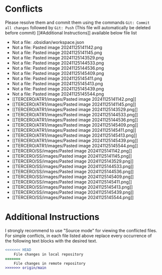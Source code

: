 # Conflicts
Please resolve them and commit them using the commands `Git: Commit all changes` followed by `Git: Push`
(This file will automatically be deleted before commit)
[[#Additional Instructions]] available below file list

- Not a file: .obsidian/workspace.json
- Not a file: Pasted image 20241125141142.png
- Not a file: Pasted image 20241125141145.png
- Not a file: Pasted image 20241125143529.png
- Not a file: Pasted image 20241125144533.png
- Not a file: Pasted image 20241125144536.png
- Not a file: Pasted image 20241125145409.png
- Not a file: Pasted image 20241125145411.png
- Not a file: Pasted image 20241125145413.png
- Not a file: Pasted image 20241125145439.png
- Not a file: Pasted image 20241125145544.png
- [[TERCERO/ATR1/images/Pasted image 20241125141142.png]]
- [[TERCERO/ATR1/images/Pasted image 20241125141145.png]]
- [[TERCERO/ATR1/images/Pasted image 20241125143529.png]]
- [[TERCERO/ATR1/images/Pasted image 20241125144533.png]]
- [[TERCERO/ATR1/images/Pasted image 20241125144536.png]]
- [[TERCERO/ATR1/images/Pasted image 20241125145409.png]]
- [[TERCERO/ATR1/images/Pasted image 20241125145411.png]]
- [[TERCERO/ATR1/images/Pasted image 20241125145413.png]]
- [[TERCERO/ATR1/images/Pasted image 20241125145439.png]]
- [[TERCERO/ATR1/images/Pasted image 20241125145544.png]]
- [[TERCERO/SS/images/Pasted image 20241125141142.png]]
- [[TERCERO/SS/images/Pasted image 20241125141145.png]]
- [[TERCERO/SS/images/Pasted image 20241125143529.png]]
- [[TERCERO/SS/images/Pasted image 20241125144533.png]]
- [[TERCERO/SS/images/Pasted image 20241125144536.png]]
- [[TERCERO/SS/images/Pasted image 20241125145409.png]]
- [[TERCERO/SS/images/Pasted image 20241125145411.png]]
- [[TERCERO/SS/images/Pasted image 20241125145413.png]]
- [[TERCERO/SS/images/Pasted image 20241125145439.png]]
- [[TERCERO/SS/images/Pasted image 20241125145544.png]]

# Additional Instructions
I strongly recommend to use "Source mode" for viewing the conflicted files. For simple conflicts, in each file listed above replace every occurrence of the following text blocks with the desired text.

```diff
<<<<<<< HEAD
    File changes in local repository
=======
    File changes in remote repository
>>>>>>> origin/main
```